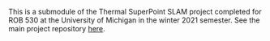 This is a submodule of the Thermal SuperPoint SLAM project completed for ROB 530 at the University of Michigan in the winter 2021 semester. See the main project repository [here](https://github.com/specarmi/Thermal_SuperPoint_SLAM).
